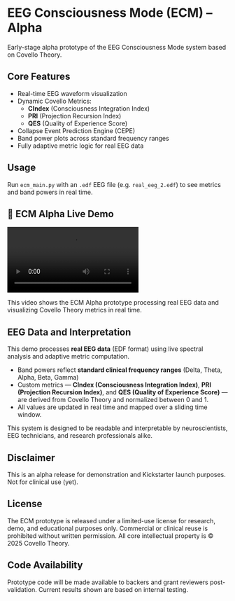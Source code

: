 # EEG Consciousness Mode (ECM) – Alpha

Early-stage alpha prototype of the EEG Consciousness Mode system based on Covello Theory.

## Core Features
- Real-time EEG waveform visualization
- Dynamic Covello Metrics:
  - **CIndex** (Consciousness Integration Index)
  - **PRI** (Projection Recursion Index)
  - **QES** (Quality of Experience Score)
- Collapse Event Prediction Engine (CEPE)
- Band power plots across standard frequency ranges
- Fully adaptive metric logic for real EEG data

## Usage
Run `ecm_main.py` with an `.edf` EEG file (e.g. `real_eeg_2.edf`) to see metrics and band powers in real time.

## 🎥 ECM Alpha Live Demo

![Watch the demo](./ecm_demo.mp4)

This video shows the ECM Alpha prototype processing real EEG data and visualizing Covello Theory metrics in real time.

## EEG Data and Interpretation

This demo processes **real EEG data** (EDF format) using live spectral analysis and adaptive metric computation.  
- Band powers reflect **standard clinical frequency ranges** (Delta, Theta, Alpha, Beta, Gamma)  
- Custom metrics — **CIndex (Consciousness Integration Index)**, **PRI (Projection Recursion Index)**, and **QES (Quality of Experience Score)** — are derived from Covello Theory and normalized between 0 and 1.  
- All values are updated in real time and mapped over a sliding time window.

This system is designed to be readable and interpretable by neuroscientists, EEG technicians, and research professionals alike.

## Disclaimer
This is an alpha release for demonstration and Kickstarter launch purposes. Not for clinical use (yet).

## License
The ECM prototype is released under a limited-use license for research, demo, and educational purposes only. Commercial or clinical reuse is prohibited without written permission. All core intellectual property is © 2025 Covello Theory.

## Code Availability
Prototype code will be made available to backers and grant reviewers post-validation. Current results shown are based on internal testing.

